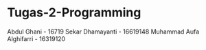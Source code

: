 # Tugas-2-Programming
Abdul Ghani              - 16719
Sekar Dhamayanti         - 16619148
Muhammad Aufa Alghifarri - 16319120
